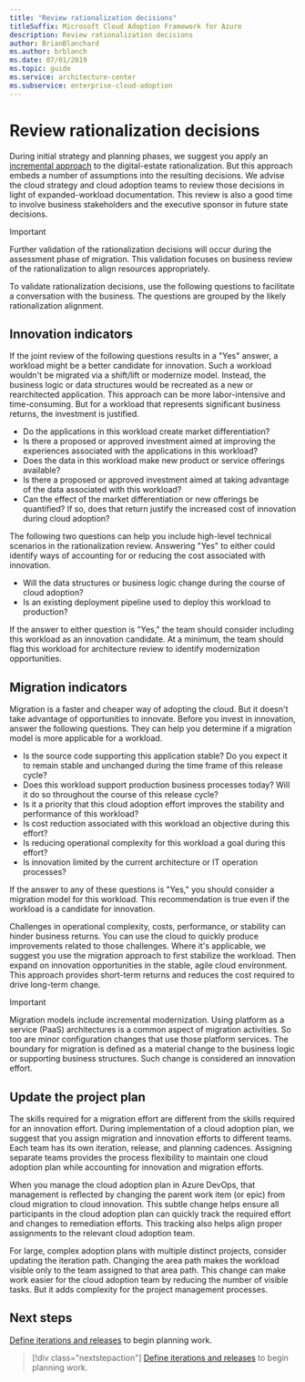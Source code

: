 ```yaml
---
title: "Review rationalization decisions"
titleSuffix: Microsoft Cloud Adoption Framework for Azure
description: Review rationalization decisions
author: BrianBlanchard
ms.author: brblanch
ms.date: 07/01/2019
ms.topic: guide
ms.service: architecture-center
ms.subservice: enterprise-cloud-adoption
---
```


# Review rationalization decisions

During initial strategy and planning phases, we suggest you apply an [incremental approach](../digital-estate/rationalize.md#incremental-rationalization) to the digital-estate rationalization. But this approach embeds a number of assumptions into the resulting decisions. We advise the cloud strategy and cloud adoption teams to review those decisions in light of expanded-workload documentation. This review is also a good time to involve business stakeholders and the executive sponsor in future state decisions.

> [!IMPORTANT]
> Further validation of the rationalization decisions will occur during the assessment phase of migration. This validation focuses on business review of the rationalization to align resources appropriately.

To validate rationalization decisions, use the following questions to facilitate a conversation with the business. The questions are grouped by the likely rationalization alignment.

## Innovation indicators

If the joint review of the following questions results in a "Yes" answer, a workload might be a better candidate for innovation. Such a workload wouldn't be migrated via a shift/lift or modernize model. Instead, the business logic or data structures would be recreated as a new or rearchitected application. This approach can be more labor-intensive and time-consuming. But for a workload that represents significant business returns, the investment is justified.

- Do the applications in this workload create market differentiation?
- Is there a proposed or approved investment aimed at improving the experiences associated with the applications in this workload?
- Does the data in this workload make new product or service offerings available?
- Is there a proposed or approved investment aimed at taking advantage of the data associated with this workload?
- Can the effect of the market differentiation or new offerings be quantified? If so, does that return justify the increased cost of innovation during cloud adoption?

The following two questions can help you include high-level technical scenarios in the rationalization review. Answering "Yes" to either could identify ways of accounting for or reducing the cost associated with innovation.

- Will the data structures or business logic change during the course of cloud adoption?
- Is an existing deployment pipeline used to deploy this workload to production?

If the answer to either question is "Yes," the team should consider including this workload as an innovation candidate. At a minimum, the team should flag this workload for architecture review to identify modernization opportunities.

## Migration indicators

Migration is a faster and cheaper way of adopting the cloud. But it doesn't take advantage of opportunities to innovate. Before you invest in innovation, answer the following questions. They can help you determine if a migration model is more applicable for a workload.

- Is the source code supporting this application stable? Do you expect it to remain stable and unchanged during the time frame of this release cycle?
- Does this workload support production business processes today? Will it do so throughout the course of this release cycle?
- Is it a priority that this cloud adoption effort improves the stability and performance of this workload?
- Is cost reduction associated with this workload an objective during this effort?
- Is reducing operational complexity for this workload a goal during this effort?
- Is innovation limited by the current architecture or IT operation processes?

If the answer to any of these questions is "Yes," you should consider a migration model for this workload. This recommendation is true even if the workload is a candidate for innovation.

Challenges in operational complexity, costs, performance, or stability can hinder business returns. You can use the cloud to quickly produce improvements related to those challenges. Where it's applicable, we suggest you use the migration approach to first stabilize the workload. Then expand on innovation opportunities in the stable, agile cloud environment. This approach provides short-term returns and reduces the cost required to drive long-term change.

> [!IMPORTANT]
> Migration models include incremental modernization. Using platform as a service (PaaS) architectures is a common aspect of migration activities. So too are minor configuration changes that use those platform services. The boundary for migration is defined as a material change to the business logic or supporting business structures. Such change is considered an innovation effort.

## Update the project plan

The skills required for a migration effort are different from the skills required for an innovation effort. During implementation of a cloud adoption plan, we suggest that you assign migration and innovation efforts to different teams. Each team has its own iteration, release, and planning cadences. Assigning separate teams provides the process flexibility to maintain one cloud adoption plan while accounting for innovation and migration efforts.

When you manage the cloud adoption plan in Azure DevOps, that management is reflected by changing the parent work item (or epic) from cloud migration to cloud innovation. This subtle change helps ensure all participants in the cloud adoption plan can quickly track the required effort and changes to remediation efforts. This tracking also helps align proper assignments to the relevant cloud adoption team.

For large, complex adoption plans with multiple distinct projects, consider updating the iteration path. Changing the area path makes the workload visible only to the team assigned to that area path. This change can make work easier for the cloud adoption team by reducing the number of visible tasks. But it adds complexity for the project management processes.

## Next steps

[Define iterations and releases](./iteration-paths.md) to begin planning work.

> [!div class="nextstepaction"]
> [Define iterations and releases](./iteration-paths.md) to begin planning work.
